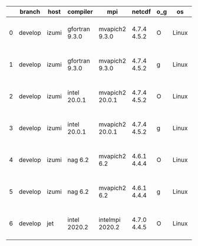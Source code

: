|    | branch   | host   | compiler       | mpi             | netcdf      | o_g   | os    | build   | u_pass   | u_fail   | s_pass   | s_fail   | e_pass   | e_fail   | nuopc_pass   | nuopc_fail   | artifacts_hash                                                                                                                                           | modified                  |
|----|----------|--------|----------------|-----------------|-------------|-------|-------|---------|----------|----------|----------|----------|----------|----------|--------------|--------------|----------------------------------------------------------------------------------------------------------------------------------------------------------|---------------------------|
|  0 | develop  | izumi  | gfortran 9.3.0 | mvapich2 9.3.0  | 4.7.4 4.5.2 | O     | Linux | pass    | fail     | fail     | fail     | fail     | fail     | fail     | 0            | 0            | [artifacts](https://github.com/esmf-org/esmf-test-artifacts/tree/a6b535d2079477176ad4f63b50b0d1afb031b9bb/develop/izumi/gfortran/9.3.0/O/mvapich2/9.3.0) | 2022-06-16 19:33:12 -0600 |
|  1 | develop  | izumi  | gfortran 9.3.0 | mvapich2 9.3.0  | 4.7.4 4.5.2 | g     | Linux | pass    | 10545    | 3120     | fail     | fail     | fail     | fail     | 0            | 0            | [artifacts](https://github.com/esmf-org/esmf-test-artifacts/tree/a234bf00067fdee17106bb55cc67c3888674f4f3/develop/izumi/gfortran/9.3.0/g/mvapich2/9.3.0) | 2022-06-16 19:37:36 -0600 |
|  2 | develop  | izumi  | intel 20.0.1   | mvapich2 20.0.1 | 4.7.4 4.5.2 | O     | Linux | pass    | 10545    | 3120     | fail     | fail     | fail     | fail     | 0            | 0            | [artifacts](https://github.com/esmf-org/esmf-test-artifacts/tree/d651151e0ebe8f4cc815cfb641be8b0069f68793/develop/izumi/intel/20.0.1/O/mvapich2/20.0.1)  | 2022-06-16 19:41:58 -0600 |
|  3 | develop  | izumi  | intel 20.0.1   | mvapich2 20.0.1 | 4.7.4 4.5.2 | g     | Linux | pass    | 10545    | 3120     | fail     | fail     | fail     | fail     | 0            | 0            | [artifacts](https://github.com/esmf-org/esmf-test-artifacts/tree/589883472c433d961daa37d26cdc9a70b4021fe1/develop/izumi/intel/20.0.1/g/mvapich2/20.0.1)  | 2022-06-16 19:42:59 -0600 |
|  4 | develop  | izumi  | nag 6.2        | mvapich2 6.2    | 4.6.1 4.4.4 | O     | Linux | pass    | fail     | fail     | fail     | fail     | fail     | fail     | 0            | 0            | [artifacts](https://github.com/esmf-org/esmf-test-artifacts/tree/f18a74df8b9cd7eab5fea8f2533438ddfd2df1e1/develop/izumi/nag/6.2/O/mvapich2/6.2)          | 2022-06-16 19:31:26 -0600 |
|  5 | develop  | izumi  | nag 6.2        | mvapich2 6.2    | 4.6.1 4.4.4 | g     | Linux | pass    | fail     | fail     | fail     | fail     | fail     | fail     | 0            | 0            | [artifacts](https://github.com/esmf-org/esmf-test-artifacts/tree/bda5ab4d82d6def1f7ba1bc9a1056cd580a6460b/develop/izumi/nag/6.2/g/mvapich2/6.2)          | 2022-06-16 19:41:16 -0600 |
|  6 | develop  | jet    | intel 2020.2   | intelmpi 2020.2 | 4.7.0 4.4.5 | O     | Linux | pass    | pending  | pending  | pending  | pending  | pending  | pending  | pending      | pending      | [artifacts](https://github.com/esmf-org/esmf-test-artifacts/tree/3956bfda1a43e08702774a2da3fd5621cfbbc128/develop/jet/intel/2020.2/O/intelmpi/2020.2)    | 2022-06-09 04:08:18 +0000 |